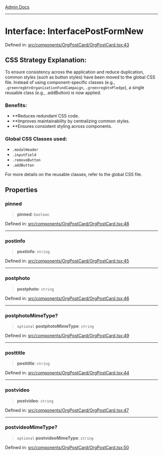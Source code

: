 [Admin Docs](/)

***

# Interface: InterfacePostFormNew

Defined in: [src/components/OrgPostCard/OrgPostCard.tsx:43](https://github.com/PalisadoesFoundation/talawa-admin/blob/main/src/components/OrgPostCard/OrgPostCard.tsx#L43)

## CSS Strategy Explanation:

To ensure consistency across the application and reduce duplication, common styles
(such as button styles) have been moved to the global CSS file. Instead of using
component-specific classes (e.g., `.greenregbtnOrganizationFundCampaign`, `.greenregbtnPledge`), a single reusable
class (e.g., .addButton) is now applied.

### Benefits:
- **Reduces redundant CSS code.
- **Improves maintainability by centralizing common styles.
- **Ensures consistent styling across components.

### Global CSS Classes used:
- `.modalHeader`
- `.inputField`
- `.removeButton`
- `.addButton`

For more details on the reusable classes, refer to the global CSS file.

## Properties

### pinned

> **pinned**: `boolean`

Defined in: [src/components/OrgPostCard/OrgPostCard.tsx:48](https://github.com/PalisadoesFoundation/talawa-admin/blob/main/src/components/OrgPostCard/OrgPostCard.tsx#L48)

***

### postinfo

> **postinfo**: `string`

Defined in: [src/components/OrgPostCard/OrgPostCard.tsx:45](https://github.com/PalisadoesFoundation/talawa-admin/blob/main/src/components/OrgPostCard/OrgPostCard.tsx#L45)

***

### postphoto

> **postphoto**: `string`

Defined in: [src/components/OrgPostCard/OrgPostCard.tsx:46](https://github.com/PalisadoesFoundation/talawa-admin/blob/main/src/components/OrgPostCard/OrgPostCard.tsx#L46)

***

### postphotoMimeType?

> `optional` **postphotoMimeType**: `string`

Defined in: [src/components/OrgPostCard/OrgPostCard.tsx:49](https://github.com/PalisadoesFoundation/talawa-admin/blob/main/src/components/OrgPostCard/OrgPostCard.tsx#L49)

***

### posttitle

> **posttitle**: `string`

Defined in: [src/components/OrgPostCard/OrgPostCard.tsx:44](https://github.com/PalisadoesFoundation/talawa-admin/blob/main/src/components/OrgPostCard/OrgPostCard.tsx#L44)

***

### postvideo

> **postvideo**: `string`

Defined in: [src/components/OrgPostCard/OrgPostCard.tsx:47](https://github.com/PalisadoesFoundation/talawa-admin/blob/main/src/components/OrgPostCard/OrgPostCard.tsx#L47)

***

### postvideoMimeType?

> `optional` **postvideoMimeType**: `string`

Defined in: [src/components/OrgPostCard/OrgPostCard.tsx:50](https://github.com/PalisadoesFoundation/talawa-admin/blob/main/src/components/OrgPostCard/OrgPostCard.tsx#L50)
